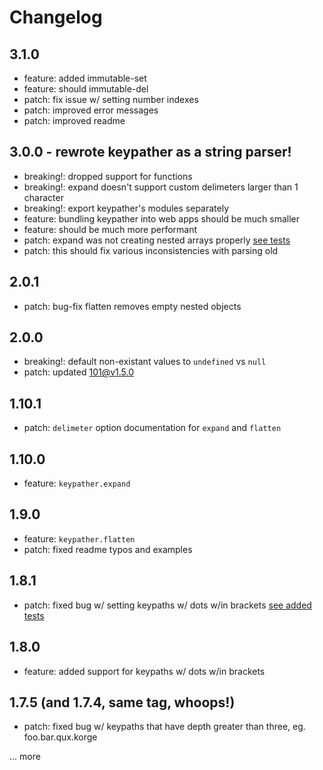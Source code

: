 # Changelog

## 3.1.0
- feature: added immutable-set
- feature: should immutable-del
- patch: fix issue w/ setting number indexes
- patch: improved error messages
- patch: improved readme

## 3.0.0 - rewrote keypather as a string parser!
- breaking!: dropped support for functions
- breaking!: expand doesn't support custom delimeters larger than 1 character
- breaking!: export keypather's modules separately
- feature: bundling keypather into web apps should be much smaller
- feature: should be much more performant
- patch: expand was not creating nested arrays properly [see tests](https://github.com/tjmehta/keypather/pull/26/files)
- patch: this should fix various inconsistencies with parsing old

## 2.0.1
- patch: bug-fix flatten removes empty nested objects

## 2.0.0
- breaking!: default non-existant values to `undefined` vs `null`
- patch: updated 101@v1.5.0

## 1.10.1
- patch: `delimeter` option documentation for `expand` and `flatten`

## 1.10.0
- feature: `keypather.expand`

## 1.9.0
- feature: `keypather.flatten`
- patch: fixed readme typos and examples

## 1.8.1
- patch: fixed bug w/ setting keypaths w/ dots w/in brackets [see added tests](https://github.com/tjmehta/keypather/commit/0904fe7aa0f6556879170424d2781281976e7b28)

## 1.8.0
- feature: added support for keypaths w/ dots w/in brackets

## 1.7.5 (and 1.7.4, same tag, whoops!)
- patch: fixed bug w/ keypaths that have depth greater than three, eg. foo.bar.qux.korge

... more
